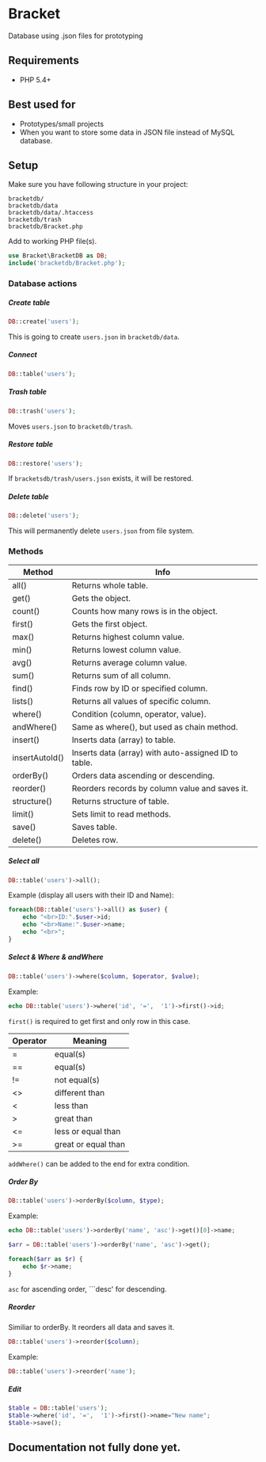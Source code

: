 Bracket
=======
Database using .json files for prototyping

Requirements
-------
- PHP 5.4+

Best used for 
-------
 - Prototypes/small projects
 - When you want to store some data in JSON file instead of MySQL database.

Setup
-------
Make sure you have following structure in your project:

    bracketdb/
    bracketdb/data
    bracketdb/data/.htaccess
    bracketdb/trash
    bracketdb/Bracket.php

Add to working PHP file(s).
```php
use Bracket\BracketDB as DB;
include('bracketdb/Bracket.php');
```

### Database actions
##### Create table
```php
DB::create('users'); 
```
This is going to create ```users.json``` in ```bracketdb/data```.

##### Connect
```php
DB::table('users'); 
```

##### Trash table
```php
DB::trash('users'); 
```
Moves ```users.json``` to ```bracketdb/trash```.
 
##### Restore table
```php
DB::restore('users'); 
```
If ```bracketsdb/trash/users.json``` exists, it will be restored.

##### Delete table
```php
DB::delete('users'); 
```
This will permanently delete ```users.json``` from file system.

### Methods

| Method  | Info |
| ------------- | ------------- |
| all()  | Returns whole table. |
| get() | Gets the object. |
| count() | Counts how many rows is in the object. |
| first() | Gets the first object. |
| max() | Returns highest column value. |
| min() | Returns lowest column value. |
| avg() | Returns average column value. |
| sum() | Returns sum of all column. |
| find() | Finds row by ID or specified column. |
| lists() | Returns all values of specific column. |
| where() | Condition (column, operator, value). |
| andWhere() | Same as where(), but used as chain method. |
| insert() | Inserts data (array) to table. |
| insertAutoId() | Inserts data (array) with auto-assigned ID to table. |
| orderBy() |  Orders data ascending or descending. |
| reorder() | Reorders records by column value and saves it. |
| structure() | Returns structure of table. |
| limit() | Sets limit to read methods. |
| save() | Saves table. |
| delete() | Deletes row. |

##### Select all
```php
DB::table('users')->all();
```
Example (display all users with their ID and Name):
```php
foreach(DB::table('users')->all() as $user) {
	echo "<br>ID:".$user->id;
	echo "<br>Name:".$user->name;
	echo "<br>";
}
```

##### Select & Where & andWhere
```php
DB::table('users')->where($column, $operator, $value);
```
Example:
```php
echo DB::table('users')->where('id', '=',  '1')->first()->id;
```
```first()``` is required to get first and only row in this case.

| Operator  | Meaning |
| ------------- | ------------- |
| =  | equal(s)  |
| ==  | equal(s) |
| != | not equal(s) |
| <> | different than |
| < | less than |
| > | great than |
| <= | less or equal than |
| >= | great or equal than |

```addWhere()``` can be added to the end for extra condition. 

##### Order By
```php
DB::table('users')->orderBy($column, $type);
```
Example:
```php
echo DB::table('users')->orderBy('name', 'asc')->get()[0]->name;
```
```php
$arr = DB::table('users')->orderBy('name', 'asc')->get();

foreach($arr as $r) {
	echo $r->name;
}
```
```asc``` for ascending order, ```desc' for descending.

##### Reorder
Similiar to orderBy. It reorders all data  and saves it.
```php
DB::table('users')->reorder($column);
```
Example:
```php
DB::table('users')->reorder('name');
```

##### Edit
```php
$table = DB::table('users');
$table->where('id', '=',  '1')->first()->name="New name";
$table->save();
```

Documentation not fully done yet.
-------
